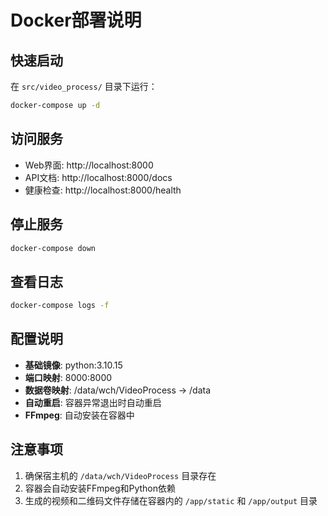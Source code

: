 # Docker部署说明

## 快速启动

在 `src/video_process/` 目录下运行：

```bash
docker-compose up -d
```

## 访问服务

- Web界面: http://localhost:8000
- API文档: http://localhost:8000/docs
- 健康检查: http://localhost:8000/health

## 停止服务

```bash
docker-compose down
```

## 查看日志

```bash
docker-compose logs -f
```

## 配置说明

- **基础镜像**: python:3.10.15
- **端口映射**: 8000:8000
- **数据卷映射**: /data/wch/VideoProcess → /data
- **自动重启**: 容器异常退出时自动重启
- **FFmpeg**: 自动安装在容器中

## 注意事项

1. 确保宿主机的 `/data/wch/VideoProcess` 目录存在
2. 容器会自动安装FFmpeg和Python依赖
3. 生成的视频和二维码文件存储在容器内的 `/app/static` 和 `/app/output` 目录
